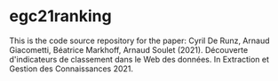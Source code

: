 # egc21ranking

This is the code source repository for the paper:
Cyril De Runz, Arnaud Giacometti, Béatrice Markhoff, Arnaud Soulet (2021). Découverte d'indicateurs de classement dans le Web des données. In Extraction et Gestion des Connaissances 2021.

